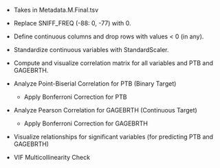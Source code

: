 - Takes in Metadata.M.Final.tsv

- Replace SNIFF_FREQ (-88: 0, -77) with  0.


- Define continuous columns and drop rows with values < 0 (in any).

- Standardize continuous variables with StandardScaler.


- Compute and visualize correlation matrix for all variables and PTB and GAGEBRTH.


- Analyze Point-Biserial Correlation for PTB (Binary Target)
	- Apply Bonferroni Correction for PTB




- Analyze Pearson Correlation for GAGEBRTH (Continuous Target)
	- Apply Bonferroni Correction for GAGEBRTH

- Visualize relationships for significant variables (for predicting PTB and GAGEBRTH)

- VIF Multicollinearity Check
